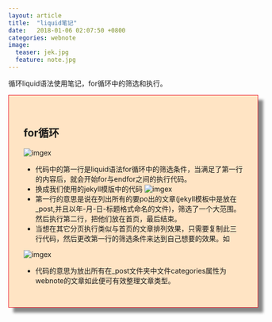 ```yaml
---
layout: article
title:  "liquid笔记"
date:   2018-01-06 02:07:50 +0800
categories: webnote
image:
  teaser: jek.jpg
  feature: note.jpg
---
```

循环liquid语法使用笔记，for循环中的筛选和执行。
<div class="row img-rounded" style="background-color:#ffe4c4;padding:30px; box-shadow: 10px 10px 5px #888888; border: 1px solid #EA1D2D;">
<div class="col-md-12">
<div class="col-md-12"  markdown="1" >

## for循环

![imgex](https://lamkk.github.io/images/liquid1.jpg)
- 代码中的第一行是liquid语法for循环中的筛选条件，当满足了第一行的内容后，就会开始for与endfor之间的执行代码。
- 换成我们使用的jekyll模版中的代码
![imgex](https://lamkk.github.io/images/liquid2.jpg)
- 第一行的意思是说在列出所有的要po出的文章(jekyll模板中是放在_post,并且以年-月-日-标题格式命名的文件)，筛选了一个大范围。然后执行第二行，把他们放在首页，最后结束。
- 当想在其它分页执行类似与首页的文章排列效果，只需要复制此三行代码，然后更改第一行的筛选条件来达到自己想要的效果。如

![imgex](https://lamkk.github.io/images/liquid3.jpg)
- 代码的意思为放出所有在_post文件夹中文件categories属性为webnote的文章如此便可有效整理文章类型。





 </div>
 </div>
 </div>

 
 


